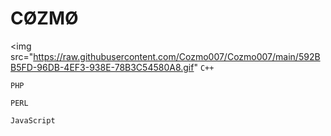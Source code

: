 # CØZMØ
<img src="https://raw.githubusercontent.com/Cozmo007/Cozmo007/main/592BB5FD-96DB-4EF3-938E-78B3C54580A8.gif"
<code>C++</code>

<code>PHP</code>

<code>PERL</code>

<code>JavaScript</code>

